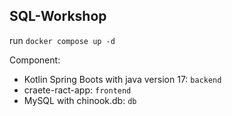 ## SQL-Workshop

run `docker compose up -d` 

Component:
- Kotlin Spring Boots with java version 17: `backend`
- craete-ract-app: `frontend`
- MySQL with chinook.db: `db`